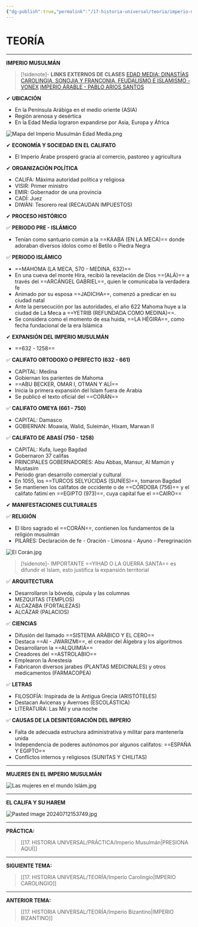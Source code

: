 ```yaml
---
{"dg-publish":true,"permalink":"/17-historia-universal/teoria/imperio-musulman/","tags":["Historia","Teoría"]}
---
```


# TEORÍA
---
**IMPERIO MUSULMÁN**

>[!sidenote]- **LINKS EXTERNOS DE CLASES** 
>[EDAD MEDIA: DINASTÍAS CAROLINGIA, SONOJIA Y FRANCONIA, FEUDALISMO E ISLAMISMO - VONEX](https://www.youtube.com/watch?v=7n87-HHDHGQ&t=8s) 
>[IMPERIO ÁRABLE - PABLO ARIOS SANTOS](https://www.youtube.com/watch?v=CBH9jp9qidw)

✔ **UBICACIÓN**
- En la Península Arábiga en el medio oriente (ASIA)
- Región arenosa y desértica
- En la Edad Media lograron expandirse por Asia, Europa y África

![Mapa del Imperio Musulmán Edad Media.png](/img/user/1.%20ELEMENTOS%20GR%C3%81FICOS/Mapa%20del%20Imperio%20Musulm%C3%A1n%20Edad%20Media.png)

✔ **ECONOMÍA Y SOCIEDAD EN EL CALIFATO**
- El Imperio Árabe prosperó gracia al comercio, pastoreo y agricultura

✔ **ORGANIZACIÓN POLÍTICA**
- CALIFA: Máxima autoridad política y religiosa
- VISIR: Primer ministro
- EMIR: Gobernador de una provincia
- CADÍ: Juez
- DIWÁN: Tesorero real (RECAUDAN IMPUESTOS)

✔ **PROCESO HISTÓRICO**

✅ **PERIODO PRE - ISLÁMICO**
- Tenían como santuario común a la ==KAABA (EN LA MECA)== donde adoraban diversos ídolos como el Betilo o Piedra Negra 

✅ **PERIODO ISLÁMICO**
- ==MAHOMA (LA MECA, 570 - MEDINA, 632)==
- En una cueva del monte Hira, recibió la revelación de Dios ==(ALÁ)== a través del ==ARCÁNGEL GABRIEL==, quien le comunicaba la verdadera fe
- Animado por su esposa ==JADICHA==, comenzó a predicar en su ciudad natal
- Ante la persecución por las autoridades, el año 622 Mahoma huye a la ciudad de La Meca a ==YETRIB (REFUNDADA COMO MEDINA)==. 
- Se considera como el momento de esa huida, ==LA HÉGIRA==, como fecha fundacional de la era Islámica

✔ **EXPANSIÓN DEL IMPERIO MUSULMÁN**
- ==632 - 1258==

✅ **CALIFATO ORTODOXO O PERFECTO (632 - 661)**
- CAPITAL: Medina
- Gobiernan los parientes de Mahoma
- ==ABU BECKER, OMAR I, OTMAN Y ALÍ==
- Inicia la primera expansión del Islam fuera de Arabia
- Se publicó el texto oficial del ==CORÁN==

✅ **CALIFATO OMEYA (661 - 750)**
- CAPITAL: Damasco
- GOBIERNAN: Moawia, Walid, Suleimán, Hixam, Marwan II 

✅ **CALIFATO DE ABASÍ (750 - 1258)**
- CAPITAL: Kufa, luego Bagdad 
- Gobernaron 37 califas
- PRINCIPALES GOBERNADORES: Abu Abbas, Mansur, Al Mamún y Mustasím
- Periodo gran desarrollo comercial y cultural
- En 1055, los ==TURCOS SELYÚCIDAS (SUNÍES)==, tomaron Bagdad
- Se mantienen los califatos de occidente o de ==CÓRDOBA (756)== y el califato fatimí en ==EGIPTO (973)==, cuya capital fue el ==CAIRO==

✔ **MANIFESTACIONES CULTURALES**

✅ **RELIGIÓN**
- El libro sagrado el ==CORÁN==, contienen los fundamentos de la religión musulmán
- PILARES: Declaración de fe - Oración - Limosna - Ayuno - Peregrinación

![El Corán.jpg](/img/user/1.%20ELEMENTOS%20GR%C3%81FICOS/El%20Cor%C3%A1n.jpg)

>[!sidenote]- IMPORTANTE
>==YIHAD O LA GUERRA SANTA== es difundir el Islam, esto justifica la expansión territorial

✅ **ARQUITECTURA**
- Desarrollaron la bóveda, cúpula y las columnas
- MEZQUITAS (TEMPLOS)
- ALCAZABA (FORTALEZAS)
- ALCÁZAR (PALACIOS)

✅ **CIENCIAS**
- Difusión del llamado ==SISTEMA ARÁBICO Y EL CERO==
- Destaca ==AI - JWARIZMI==, el creador del Álgebra y los algoritmos
- Desarrollaron la ==ALQUIMIA==
- Creadores del ==ASTROLABIO==
- Emplearon la Anestesia
- Fabricaron diversos jarabes (PLANTAS MEDICINALES) y otros medicamentos (FARMACOPEA)

✅ **LETRAS**
- FILOSOFÍA: Inspirada de la Antigua Grecia (ARISTÓTELES)
- Destacan Avicenas y Averroes (ESCOLÁSTICA)
- LITERATURA: Las Mil y una noche

✅ **CAUSAS DE LA DESINTEGRACIÓN DEL IMPERIO**
- Falta de adecuada estructura administrativa y militar para mantenerla unida
- Independencia de poderes autónomos por algunos califatos: ==ESPAÑA Y EGIPTO==
- Conflictos internos y religiosos (SUNITAS Y CHILITAS)

---
**MUJERES EN EL IMPERIO MUSULMÁN**

![Las mujeres en el mundo Islám.jpg](/img/user/1.%20ELEMENTOS%20GR%C3%81FICOS/Las%20mujeres%20en%20el%20mundo%20Isl%C3%A1m.jpg)

---
**EL CALIFA Y SU HAREM**

![Pasted image 20240712153749.jpg](/img/user/1.%20ELEMENTOS%20GR%C3%81FICOS/Pasted%20image%2020240712153749.jpg)

---
**PRÁCTICA:**
>[[17. HISTORIA UNIVERSAL/PRÁCTICA/Imperio Musulmán\|PRESIONA AQUÍ]]

---
**SIGUIENTE TEMA:** 
>[[17. HISTORIA UNIVERSAL/TEORÍA/Imperio Carolingio\|IMPERIO CAROLINGIO]]

---
**ANTERIOR TEMA:** 
>[[17. HISTORIA UNIVERSAL/TEORÍA/Imperio Bizantino\|IMPERIO BIZANTINO]]


